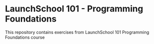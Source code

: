 # LaunchSchool 101 - Programming Foundations

This repository contains exercises from LaunchSchool 101 Programming Foundations course
